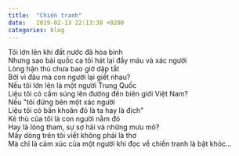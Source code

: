 ```yaml
---
title:  "Chiến tranh"
date:   2019-02-13 22:13:38 +0200
categories: blog
---
```

Tôi lớn lên khi đất nước đã hòa bình  
Nhưng sao bài quốc ca tôi hát lại đầy máu và xác người  
Lòng hận thù chưa bao giờ dập tắt  
Bởi vì đâu mà con người lại giết nhau?  
Nếu tôi lớn lên là một người Trung Quốc  
Liệu tôi có cầm súng lên đường đến biên giới Việt Nam?  
Nếu "tôi đứng bên một xác người  
Liệu tôi có băn khoăn đó là ta hay là địch"  
Kẻ thù của tôi là con người nằm đó  
Hay là lòng tham, sự sợ hãi và những mưu mô?  
Mấy dòng trên tôi viết không phải là thơ  
Mà chỉ là cảm xúc của một người khi đọc về chiến tranh là bật khóc...
